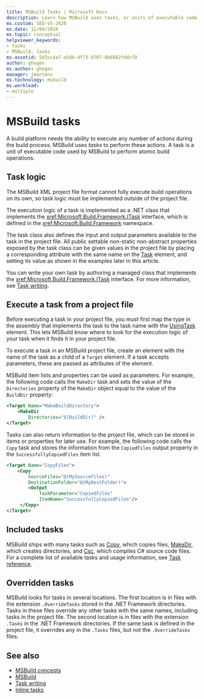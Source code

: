 ```yaml
---
title: MSBuild Tasks | Microsoft Docs
description: Learn how MSBuild uses tasks, or units of executable code that perform atomic build operations, during the build process.
ms.custom: SEO-VS-2020
ms.date: 11/04/2016
ms.topic: conceptual
helpviewer_keywords:
- tasks
- MSBuild, tasks
ms.assetid: 5d3cc4a7-e5db-4f73-b707-8b6882fddcf8
author: ghogen
ms.author: ghogen
manager: jmartens
ms.technology: msbuild
ms.workload:
- multiple
---
```

# MSBuild tasks

A build platform needs the ability to execute any number of actions during the build process. MSBuild uses *tasks* to perform these actions. A task is a unit of executable code used by MSBuild to perform atomic build operations.

## Task logic

 The MSBuild XML project file format cannot fully execute build operations on its own, so task logic must be implemented outside of the project file.

 The execution logic of a task is implemented as a .NET class that implements the <xref:Microsoft.Build.Framework.ITask> interface, which is defined in the <xref:Microsoft.Build.Framework> namespace.

 The task class also defines the input and output parameters available to the task in the project file. All public settable non-static non-abstract properties exposed by the task class can be given values in the project file by placing a corresponding attribute with the same name on the [Task](../msbuild/task-element-msbuild.md) element, and setting its value as shown in the examples later in this article.

 You can write your own task by authoring a managed class that implements the <xref:Microsoft.Build.Framework.ITask> interface. For more information, see [Task writing](../msbuild/task-writing.md).

## Execute a task from a project file

 Before executing a task in your project file, you must first map the type in the assembly that implements the task to the task name with the [UsingTask](../msbuild/usingtask-element-msbuild.md) element. This lets MSBuild know where to look for the execution logic of your task when it finds it in your project file.

 To execute a task in an MSBuild project file, create an element with the name of the task as a child of a `Target` element. If a task accepts parameters, these are passed as attributes of the element.

 MSBuild item lists and properties can be used as parameters. For example, the following code calls the `MakeDir` task and sets the value of the `Directories` property of the `MakeDir` object equal to the value of the `BuildDir` property:

```xml
<Target Name="MakeBuildDirectory">
    <MakeDir
        Directories="$(BuildDir)" />
</Target>
```

 Tasks can also return information to the project file, which can be stored in items or properties for later use. For example, the following code calls the `Copy` task and stores the information from the `CopiedFiles` output property in the `SuccessfullyCopiedFiles` item list.

```xml
<Target Name="CopyFiles">
    <Copy
        SourceFiles="@(MySourceFiles)"
        DestinationFolder="@(MyDestFolder)">
        <Output
            TaskParameter="CopiedFiles"
            ItemName="SuccessfullyCopiedFiles"/>
     </Copy>
</Target>
```

## Included tasks

 MSBuild ships with many tasks such as [Copy](../msbuild/copy-task.md), which copies files, [MakeDir](../msbuild/makedir-task.md), which creates directories, and [Csc](../msbuild/csc-task.md), which compiles C# source code files. For a complete list of available tasks and usage information, see [Task reference](../msbuild/msbuild-task-reference.md).

## Overridden tasks

 MSBuild looks for tasks in several locations. The first location is in files with the extension `.OverrideTasks` stored in the .NET Framework directories. Tasks in these files override any other tasks with the same names, including tasks in the project file. The second location is in files with the extension `.Tasks` in the .NET Framework directories. If the same task is defined in the project file, it overrides any in the `.Tasks` files, but not the `.OverrideTasks` files.

## See also

- [MSBuild concepts](../msbuild/msbuild-concepts.md)
- [MSBuild](../msbuild/msbuild.md)
- [Task writing](../msbuild/task-writing.md)
- [Inline tasks](../msbuild/msbuild-inline-tasks.md)
